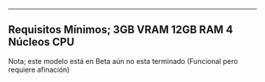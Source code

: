 ---
Requisitos Mínimos;
3GB VRAM
12GB RAM
4 Núcleos CPU
-----
Nota; este modelo está en Beta aún no esta terminado (Funcional pero requiere afinación)
